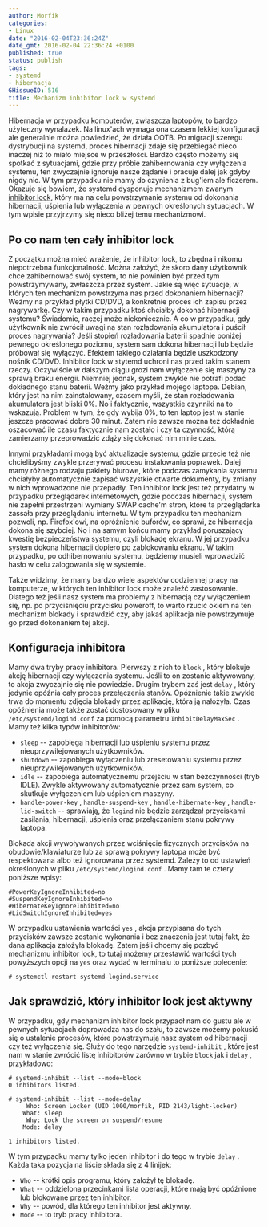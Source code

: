 ```yaml
---
author: Morfik
categories:
- Linux
date: "2016-02-04T23:36:24Z"
date_gmt: 2016-02-04 22:36:24 +0100
published: true
status: publish
tags:
- systemd
- hibernacja
GHissueID: 516
title: Mechanizm inhibitor lock w systemd
---
```


Hibernacja w przypadku komputerów, zwłaszcza laptopów, to bardzo użyteczny wynalazek. Na linux'ach
wymaga ona czasem lekkiej konfiguracji ale generalnie można powiedzieć, że działa OOTB. Po migracji
szeregu dystrybucji na systemd, proces hibernacji zdaje się przebiegać nieco inaczej niż to miało
miejsce w przeszłości. Bardzo często możemy się spotkać z sytuacjami, gdzie przy próbie
zahibernowania czy wyłączenia systemu, ten zwyczajnie ignoruje nasze żądanie i pracuje dalej jak
gdyby nigdy nic. W tym przypadku nie mamy do czynienia z bug'iem ale ficzerem. Okazuje się bowiem,
że systemd dysponuje mechanizmem zwanym [inhibitor
lock](https://www.freedesktop.org/wiki/Software/systemd/inhibit/), który ma na celu powstrzymanie
systemu od dokonania hibernacji, uśpienia lub wyłączenia w pewnych określonych sytuacjach. W tym
wpisie przyjrzymy się nieco bliżej temu mechanizmowi.

<!--more-->
## Po co nam ten cały inhibitor lock

Z początku można mieć wrażenie, że inhibitor lock, to zbędna i nikomu niepotrzebna funkcjonalność.
Można założyć, że skoro dany użytkownik chce zahibernować swój system, to nie powinien być przed tym
powstrzymywany, zwłaszcza przez system. Jakie są więc sytuacje, w których ten mechanizm powstrzyma
nas przed dokonaniem hibernacji? Weźmy na przykład płytki CD/DVD, a konkretnie proces ich zapisu
przez nagrywarkę. Czy w takim przypadku ktoś chciałby dokonać hibernacji systemu? Świadomie, raczej
może niekoniecznie. A co w przypadku, gdy użytkownik nie zwrócił uwagi na stan rozładowania
akumulatora i puścił proces nagrywania? Jeśli stopień rozładowania baterii spadnie poniżej pewnego
określonego poziomu, system sam dokona hibernacji lub będzie próbował się wyłączyć. Efektem takiego
działania będzie uszkodzony nośnik CD/DVD. Inhibitor lock w stytemd uchroni nas przed takim stanem
rzeczy. Oczywiście w dalszym ciągu grozi nam wyłączenie się maszyny za sprawą braku energii.
Niemniej jednak, system zwykle nie potrafi podać dokładnego stanu baterii. Weźmy jako przykład
mojego laptopa. Debian, który jest na nim zainstalowany, czasem myśli, że stan rozładowania
akumulatora jest bliski 0%. No i faktycznie, wszystkie czynniki na to wskazują. Problem w tym, że
gdy wybija 0%, to ten laptop jest w stanie jeszcze pracować dobre 30 minut. Zatem nie zawsze można
też dokładnie oszacować ile czasu faktycznie nam zostało i czy ta czynność, którą zamierzamy
przeprowadzić zdąży się dokonać nim minie czas.

Innymi przykładami mogą być aktualizacje systemu, gdzie przecie też nie chcielibyśmy zwykle
przerywać procesu instalowania poprawek. Dalej mamy różnego rodzaju pakiety biurowe, które podczas
zamykania systemu chciałyby automatycznie zapisać wszystkie otwarte dokumenty, by zmiany w nich
wprowadzone nie przepadły. Ten inhibitor lock jest też przydatny w przypadku przeglądarek
internetowych, gdzie podczas hibernacji, system nie zapełni przestrzeni wymiany SWAP cache'm stron,
które ta przeglądarka zassała przy przeglądaniu internetu. W tym przypadku ten mechanizm pozwoli,
np. Firefox'owi, na opróżnienie buforów, co sprawi, że hibernacja dokona się szybciej. No i na samym
końcu mamy przykład poruszający kwestię bezpieczeństwa systemu, czyli blokadę ekranu. W jej
przypadku system dokona hibernacji dopiero po zablokowaniu ekranu. W takim przypadku, po
odhibernowaniu systemu, będziemy musieli wprowadzić hasło w celu zalogowania się w systemie.

Także widzimy, że mamy bardzo wiele aspektów codziennej pracy na komputerze, w których ten inhibitor
lock może znaleźć zastosowanie. Dlatego też jeśli nasz system ma problemy z hibernacją czy
wyłączeniem się, np. po przyciśnięciu przycisku poweroff, to warto rzucić okiem na ten mechanizm
blokady i sprawdzić czy, aby jakaś aplikacja nie powstrzymuje go przed dokonaniem tej akcji.

## Konfiguracja inhibitora

Mamy dwa tryby pracy inhibitora. Pierwszy z nich to `block` , który blokuje akcję hibernacji czy
wyłączenia systemu. Jeśli to on zostanie aktywowany, to akcja zwyczajnie się nie powiedzie. Drugim
trybem zaś jest `delay` , który jedynie opóźnia cały proces przełączenia stanów. Opóźnienie takie
zwykle trwa do momentu zdjęcia blokady przez aplikację, która ją nałożyła. Czas opóźnienia może
także zostać dostosowany w pliku `/etc/systemd/logind.conf` za pomocą parametru
`InhibitDelayMaxSec` . Mamy też kilka typów inhibitorów:

  - `sleep` -- zapobiega hibernacji lub uśpieniu systemu przez nieuprzywilejowanych użytkowników.
  - `shutdown` -- zapobiega wyłączeniu lub zresetowaniu systemu przez nieuprzywilejowanych
    użytkowników.
  - `idle` -- zapobiega automatycznemu przejściu w stan bezczynności (tryb IDLE). Zwykle aktywowany
    automatycznie przez sam system, co skutkuje wyłączeniem lub uśpieniem maszyny.
  - `handle-power-key` , `handle-suspend-key` , `handle-hibernate-key` , `handle-lid-switch` --
    sprawiają, że `logind` nie będzie zarządzał przyciskami zasilania, hibernacji, uśpienia oraz
    przełączaniem stanu pokrywy laptopa.

Blokada akcji wywoływanych przez wciśnięcie fizycznych przycisków na obudowie/klawiaturze lub za
sprawą pokrywy laptopa może być respektowana albo też ignorowana przez systemd. Zależy to od
ustawień określonych w pliku `/etc/systemd/logind.conf` . Mamy tam te cztery poniższe wpisy:

    #PowerKeyIgnoreInhibited=no
    #SuspendKeyIgnoreInhibited=no
    #HibernateKeyIgnoreInhibited=no
    #LidSwitchIgnoreInhibited=yes

W przypadku ustawienia wartości `yes` , akcja przypisana do tych przycisków zawsze zostanie
wykonania i bez znaczenia jest tutaj fakt, że dana aplikacja założyła blokadę. Zatem jeśli chcemy
się pozbyć mechanizmu inhibitor lock, to tutaj możemy przestawić wartości tych powyższych opcji na
`yes` oraz wydać w terminalu to poniższe polecenie:

    # systemctl restart systemd-logind.service

## Jak sprawdzić, który inhibitor lock jest aktywny

W przypadku, gdy mechanizm inhibitor lock przypadł nam do gustu ale w pewnych sytuacjach doprowadza
nas do szału, to zawsze możemy pokusić się o ustalenie procesów, które powstrzymują nasz system od
hibernacji czy też wyłączenia się. Służy do tego narzędzie `systemd-inhibit` , które jest nam w
stanie zwrócić listę inhibitorów zarówno w trybie `block` jak i `delay` , przykładowo:

    # systemd-inhibit --list --mode=block
    0 inhibitors listed.
    
    # systemd-inhibit --list --mode=delay
         Who: Screen Locker (UID 1000/morfik, PID 2143/light-locker)
        What: sleep
         Why: Lock the screen on suspend/resume
        Mode: delay
    
    1 inhibitors listed.

W tym przypadku mamy tylko jeden inhibitor i do tego w trybie `delay` . Każda taka pozycja na liście
składa się z 4 linijek:

  - `Who` -- krótki opis programu, który założył tę blokadę.
  - `What` -- oddzielona przecinkami lista operacji, które mają być opóźnione lub blokowane przez
    ten inhibitor.
  - `Why` -- powód, dla którego ten inhibitor jest aktywny.
  - `Mode` -- to tryb pracy inhibitora.
